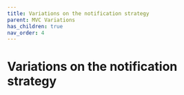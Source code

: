 ```yaml
---
title: Variations on the notification strategy
parent: MVC Variations
has_children: true
nav_order: 4
---
```

# Variations on the notification strategy

